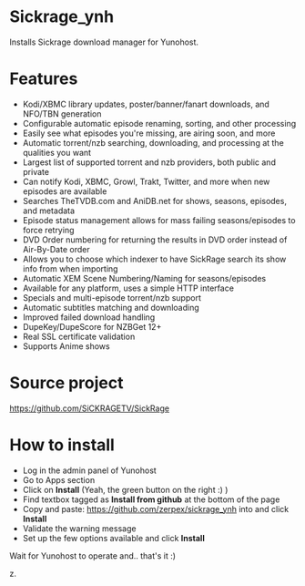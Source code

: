 Sickrage_ynh
=============

Installs Sickrage download manager for Yunohost.

# Features

- Kodi/XBMC library updates, poster/banner/fanart downloads, and NFO/TBN generation
- Configurable automatic episode renaming, sorting, and other processing
- Easily see what episodes you're missing, are airing soon, and more
- Automatic torrent/nzb searching, downloading, and processing at the qualities you want
- Largest list of supported torrent and nzb providers, both public and private
- Can notify Kodi, XBMC, Growl, Trakt, Twitter, and more when new episodes are available
- Searches TheTVDB.com and AniDB.net for shows, seasons, episodes, and metadata
- Episode status management allows for mass failing seasons/episodes to force retrying
- DVD Order numbering for returning the results in DVD order instead of Air-By-Date order
- Allows you to choose which indexer to have SickRage search its show info from when importing
- Automatic XEM Scene Numbering/Naming for seasons/episodes
- Available for any platform, uses a simple HTTP interface
- Specials and multi-episode torrent/nzb support
- Automatic subtitles matching and downloading
- Improved failed download handling
- DupeKey/DupeScore for NZBGet 12+
- Real SSL certificate validation
- Supports Anime shows

# Source project 

https://github.com/SiCKRAGETV/SickRage

# How to install

- Log in the admin panel of Yunohost
- Go to Apps section
- Click on **Install** (Yeah, the green button on the right :) )
- Find textbox tagged as **Install from github** at the bottom of the page
- Copy and paste: https://github.com/zerpex/sickrage_ynh into and click **Install**
- Validate the warning message
- Set up the few options available and click **Install**

Wait for Yunohost to operate and.. that's it :)

z.

